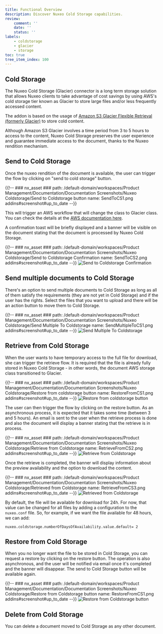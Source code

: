 ```yaml
---
title: Functional Overview
description: Discover Nuxeo Cold Storage capabilities.
review:
    comment: ''
    date: ''
    status: ''
labels:
    - coldstorage
    - glacier
    - storage
toc: true
tree_item_index: 100
---
```


## Cold Storage
The Nuxeo Cold Storage (Glacier) connector is a long term storage solution that allows Nuxeo clients to take advantage of cost savings by using AWS's cold storage tier known as Glacier to store large files and/or less frequently accessed content.

The addon is based on the usage of [Amazon S3 Glacier Flexible Retrieval (formerly Glacier)](https://aws.amazon.com/s3/storage-classes/glacier/) to store cold content.

Although Amazon S3 Glacier involves a time period from 3 to 5 hours to access to the content, Nuxeo Cold Storage preserves the user experience and guarantee immediate access to the document, thanks to the Nuxeo rendition mechanism.

## Send to Cold Storage
Once the nuxeo rendition of the document is available, the user can trigger the flow by clicking on "send to cold storage" button.

{{!--     ### nx_asset ###
    path: /default-domain/workspaces/Product Management/Documentation/Documentation Screenshots/Nuxeo Coldstorage/Send to Coldstorage button
    name: SendToCS1.png
    addins#screenshot#up_to_date
--}}

This will trigger an AWS workflow that will change the class to Glacier class. You can check the details at the [AWS documentation here](https://docs.aws.amazon.com/AmazonS3/latest/userguide/lifecycle-transition-general-considerations.html).

A confirmation toast will be briefly displayed and a banner will be visible on the document stating that the document is processed by Nuxeo Cold Storage.


{{!--     ### nx_asset ###
    path: /default-domain/workspaces/Product Management/Documentation/Documentation Screenshots/Nuxeo Coldstorage/Send to Coldstorage Confirmation
    name: SendToCS2.png
    addins#screenshot#up_to_date
--}}
![Send to Coldstorage Confirmation](nx_asset://2970838e-c5d6-4438-a0cf-eb2fcf4671f9)

## Send multiple documents to Cold Storage
There's an option to send multiple documents to Cold Storage as long as all of them satisfy the requirements (they are not yet in Cold Storage) and if the user has the rights. Select the files that you want to upload and there will be an action button to move them to Cold Storage.

{{!--     ### nx_asset ###
    path: /default-domain/workspaces/Product Management/Documentation/Documentation Screenshots/Nuxeo Coldstorage/Send Multiple To Coldstorage
    name: SendMultipleToCS1.png
    addins#screenshot#up_to_date
--}}
![Send Multiple To Coldstorage](nx_asset://d6f239bd-b830-4b3e-a041-bc23ec2d985c)

## Retrieve from Cold Storage
When the user wants to have temporary access to the full file for download, she can trigger the retrieve flow. It is required that the file is already fully stored in Nuxeo Cold Storage - in other words, the document AWS storage class transitioned to Glacier.

{{!--     ### nx_asset ###
    path: /default-domain/workspaces/Product Management/Documentation/Documentation Screenshots/Nuxeo Coldstorage/Restore from coldstorage button
    name: RestoreFromCS1.png
    addins#screenshot#up_to_date
--}}
![Restore from coldstorage button](nx_asset://bd6ceed7-004f-4d78-a0e7-2740b4871ce0)

The user can then trigger the flow by clicking on the restore button. As an asynchronous process, it is expected that it takes some time (between 3 and 5 hours). An email is sent to the user when the retrieve process is done and also the document will display a banner stating that the retrieve is in process.

{{!--     ### nx_asset ###
    path: /default-domain/workspaces/Product Management/Documentation/Documentation Screenshots/Nuxeo Coldstorage/Retrieve from Coldstorage
    name: RetrieveFromCS2.png
    addins#screenshot#up_to_date
--}}
![Retrieve from Coldstorage](nx_asset://d606f54c-7113-4ce6-a319-be5486c40159)

Once the retrieve is completed, the banner will display information about the preview availability and the option to download the content.

{{!--     ### nx_asset ###
    path: /default-domain/workspaces/Product Management/Documentation/Documentation Screenshots/Nuxeo Coldstorage/Retrieved from Coldstorage
    name: RetrieveFromCS3.png
    addins#screenshot#up_to_date
--}}
![Retrieved from Coldstorage ](nx_asset://514f7467-bce2-404c-9d76-0864c1869b57)


By default, the file will be available for download for 24h. For now, that value can be changed for all files by adding a configuration to the `nuxeo.conf` file. So, for example, if we want the file available for 48 hours, we can add:

```
nuxeo.coldstorage.numberOfDaysOfAvailability.value.default= 2
```

## Restore from Cold Storage
When you no longer want the file to be stored in Cold Storage, you can request a restore by clicking on the restore button. The operation is also asynchronous, and the user will be notified via email once it's completed and the banner will disappear. The send to Cold Storage button will be available again.

{{!--     ### nx_asset ###
    path: /default-domain/workspaces/Product Management/Documentation/Documentation Screenshots/Nuxeo Coldstorage/Restore from Coldstorage button
    name: RestoreFromCS1.png
    addins#screenshot#up_to_date
--}}
![Restore from Coldstorage button](nx_asset://d81515d8-b0b4-451f-be8b-62832f35862d)

## Delete from Cold Storage
You can delete a document moved to Cold Storage as any other document.
